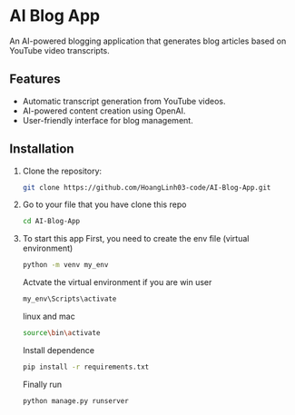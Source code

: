 # AI Blog App

An AI-powered blogging application that generates blog articles based on YouTube video transcripts.

## Features

- Automatic transcript generation from YouTube videos.
- AI-powered content creation using OpenAI.
- User-friendly interface for blog management.

## Installation

1. Clone the repository:
   ```bash
   git clone https://github.com/HoangLinh03-code/AI-Blog-App.git
   ```
2. Go to your file that you have clone this repo
   ```bash
   cd AI-Blog-App
   ```
3. To start this app
   First, you need to create the env file (virtual environment)
   ```bash
   python -m venv my_env
   ```
   Actvate the virtual environment
   if you are win user
   ```bash
   my_env\Scripts\activate
   ```
   linux and mac
   ```bash
   source\bin\activate
   ```
   Install dependence
   ```bash
   pip install -r requirements.txt
   ```
   Finally run
   ```bash
   python manage.py runserver
   ```
